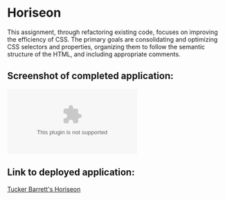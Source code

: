 # Horiseon

This assignment, through refactoring existing code, focuses on improving the efficiency of CSS. The primary goals are consolidating and optimizing CSS selectors and properties, organizing them to follow the semantic structure of the HTML, and including appropriate comments. 

## Screenshot of completed application:
![Screenshot of Tucker's completed Horiseon](placeholderscreenshot.com "Tucker's completed Horiseon")

## Link to deployed application:
[Tucker Barrett's Horiseon](http://grinninbarrett.github.io/Horiseon "Tucker's completed week 1 homework")